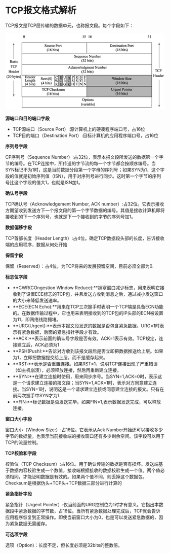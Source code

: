 # TCP报文格式解析

TCP报文是TCP层传输的数据单元，也称报文段。每个字段如下：

![](./images/uint5/TCP报文格式.png)

**源端口和目的端口字段**

- TCP源端口（Source Port）:源计算机上的硬凑程序端口号，占16位
- TCP目的端口（Destination Port）:目标计算机的应用程序端口号，占16位

**序列号字段**

CP序列号（Sequence Number）:占32位，表示本报文段所发送的数据第一个字节的编号。在TCP连接中，所传送的字节流的每一个字节都会按顺序编号。当SYN标记不为1时，这是当前数据分段第一个字母的序列号；如果SYN为1，这个字段的值就是初始序列值（ISN），用于对序列号进行同步。这时第一个字节的序列号比这个字段的值大1，也就是ISN加1。

**确认号字段**

TCP确认号（Acknowledgement Number, ACK number）:占32位。它表示接收方期望收到发送方下一个报文段的第一个字节数据的编号。其值是接收计算机即将接收到的下一个序列号，也就是下一个接收到的字节的序列号加1。

**数据偏移字段**

TCP首部长度（Header Length）:占4位。确定TCP数据段头部的长度，告诉接收端的应用程序，数据从何处开始

**保留字段**

保留（Reserved）：占4位。为TCP将来的发展预留空间，目前必须全部为0.

**标志位字段**

- **CWR(COngestion WIndow Reduce):**拥塞窗口减少标志，用来表明它接收到了设置ECE标志的TCP包，并且发送方收到消息之后，通过减小发送窗口的大小来降低发送速率。
- **ECE(ECN Echo):**用来在TCP三次握手时表明一个TCP端是具备ECN功能的。在数据传输过程中，它也用来表明接收到的TCP包的IP头部的ECN被设置为11，即网络线路拥堵。
- **URG(Urgent):**表示本报文段发送的数据是否包含紧急数据。URG=1时表示有紧急数据，后面的紧急指针字段才有效。
- **ACK:**表示前面的确认号字段是否有效。ACK=1表示有效。TCP规定，连接建立后，ACK必须为1
- **PSH(Push):**告诉对方收到该报文段后是否立即把数据推送给上层。如果为1，立即把数据提交给上层，而不是缓存起来。
- **RST:**表示是否重置连接。如果RST=1，说明TCP连接出现了严重错误（如主机崩溃），必须释放连接，然后再重新建立连接。
- **SYN:**在建立连接时使用，用来同步序号。当SYN=1,ACK=0时，表示这是一个请求建立连接的报文段；当SYN=1,ACK=1时，表示对方同意建立连接。当SYN=1时，说明这是一个请求建立连接或同意建立连接的报文。只有在前两次握手中SYN才为1.
- **FIN:**标记数据是否发送完毕。如果FIN=1,表示数据发送完成，可以释放连接。

**窗口大小字段**

窗口大小（Window Size:）:占16位。它表示从Ack Number开始还可以接收多少字节的数据量，也表示当前接收端的接收窗口还有多少剩余空间。该字段可以用于TCP的流量控制。

**TCP校验和字段**

校验位（TCP Checksum）:占16位。用于确认传输的数据是否有损坏。发送端基于数据内容校验生成一个数值，接收端根据接收的数据校验生成一个值。两个值必须相同，才能证明数据是有效的。如果两个值不同，则丢掉这个数据包。Checksum是根据伪头+TCP头+TCP数据三部分进行计算的

**紧急指针字段**

紧急指针（Urgent Pointer）:仅当前面的URG控制位为1时才有意义。它指出本数据段中紧急数据的字节数，占16位。当所有紧急数据处理完成后，TCP就会告诉应用程序恢复到正常操作。即使当前窗口大小为0，也是可以发送紧急数据的，因为紧急数据无需缓存。

**可选项字段**

选项（Option)：长度不定，但长度必须是32bits的整数倍。